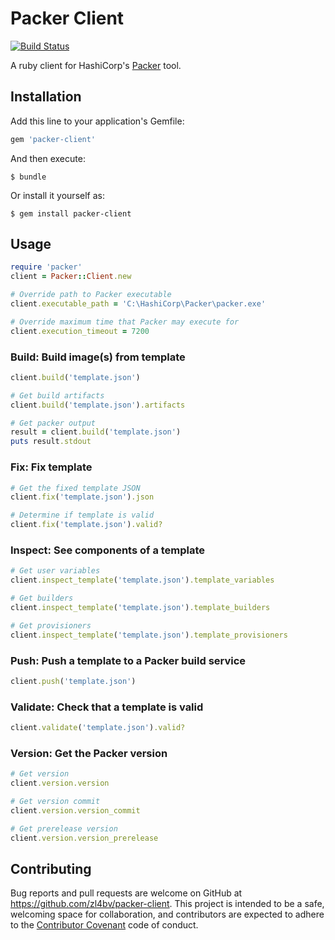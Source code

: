 # Packer Client

[![Build Status](https://travis-ci.org/zl4bv/packer-client.svg?branch=master)](https://travis-ci.org/zl4bv/packer-client)

A ruby client for HashiCorp's [Packer](https://www.packer.io) tool.

## Installation

Add this line to your application's Gemfile:

```ruby
gem 'packer-client'
```

And then execute:

    $ bundle

Or install it yourself as:

    $ gem install packer-client

## Usage

```ruby
require 'packer'
client = Packer::Client.new

# Override path to Packer executable
client.executable_path = 'C:\HashiCorp\Packer\packer.exe'

# Override maximum time that Packer may execute for
client.execution_timeout = 7200
```

### Build: Build image(s) from template

```ruby
client.build('template.json')

# Get build artifacts
client.build('template.json').artifacts

# Get packer output
result = client.build('template.json')
puts result.stdout
```

### Fix: Fix template

```ruby
# Get the fixed template JSON
client.fix('template.json').json

# Determine if template is valid
client.fix('template.json').valid?
```

### Inspect: See components of a template

```ruby
# Get user variables
client.inspect_template('template.json').template_variables

# Get builders
client.inspect_template('template.json').template_builders

# Get provisioners
client.inspect_template('template.json').template_provisioners
```

### Push: Push a template to a Packer build service

```ruby
client.push('template.json')
```

### Validate: Check that a template is valid

```ruby
client.validate('template.json').valid?
```

### Version: Get the Packer version

```ruby
# Get version
client.version.version

# Get version commit
client.version.version_commit

# Get prerelease version
client.version.version_prerelease
```

## Contributing

Bug reports and pull requests are welcome on GitHub at https://github.com/zl4bv/packer-client. This project is intended to be a safe, welcoming space for collaboration, and contributors are expected to adhere to the [Contributor Covenant](http://contributor-covenant.org) code of conduct.
